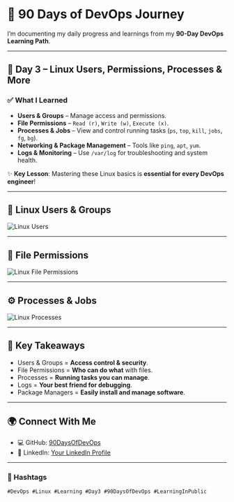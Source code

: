 # 🚀 90 Days of DevOps Journey  

I’m documenting my daily progress and learnings from my **90-Day DevOps Learning Path**.  

---

## 📅 Day 3 – Linux Users, Permissions, Processes & More  

### ✅ What I Learned  
- **Users & Groups** – Manage access and permissions.  
- **File Permissions** – `Read (r)`, `Write (w)`, `Execute (x)`.  
- **Processes & Jobs** – View and control running tasks (`ps`, `top`, `kill`, `jobs`, `fg`, `bg`).  
- **Networking & Package Management** – Tools like `ping`, `apt`, `yum`.  
- **Logs & Monitoring** – Use `/var/log` for troubleshooting and system health.  

✨ **Key Lesson**: Mastering these Linux basics is **essential for every DevOps engineer**!  

---

## 👤 Linux Users & Groups  
![Linux Users](https://www.tutorialspoint.com/unix/images/unix-user-group.jpg)  

---

## 🔑 File Permissions  
![Linux File Permissions](https://www.javatpoint.com/linux/images/linux-file-permission.png)  

---

## ⚙️ Processes & Jobs  
![Linux Processes](https://static.javatpoint.com/linux/images/linux-process-management.png)  

---

## 📝 Key Takeaways  
- Users & Groups = **Access control & security**.  
- File Permissions = **Who can do what** with files.  
- Processes = **Running tasks you can manage**.  
- Logs = **Your best friend for debugging**.  
- Package Managers = **Easily install and manage software**.  

---

## 🌍 Connect With Me  
- 💻 GitHub: [90DaysOfDevOps](#)  
- 🔗 LinkedIn: [Your LinkedIn Profile](#)  

---

### 🔖 Hashtags  
`#DevOps #Linux #Learning #Day3 #90DaysOfDevOps #LearningInPublic`
